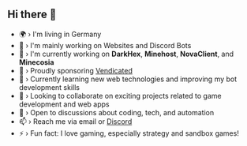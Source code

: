 ## Hi there 👋

<!--
**DerGamer009/DerGamer009** is a ✨ _special_ ✨ repository because its `README.md` (this file) appears on your GitHub profile.

Here are some ideas to get you started:
-->

- 🌍 › I'm living in Germany
- 🎨 › I'm mainly working on Websites and Discord Bots
- 🔭 › I'm currently working on **DarkHex**, **Minehost**, **NovaClient**, and **Minecosia**
- 💎 › Proudly sponsoring [Vendicated](https://github.com/Vendicated)
- 🌱 › Currently learning new web technologies and improving my bot development skills
- 👯 › Looking to collaborate on exciting projects related to game development and web apps
- 🤔 › Open to discussions about coding, tech, and automation
- 📫 › Reach me via email or [Discord](https://discordapp.com/users/DerGamer009)
- ⚡ › Fun fact: I love gaming, especially strategy and sandbox games!
